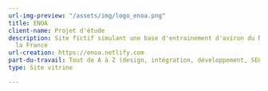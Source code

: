 ```yaml
---
url-img-preview: "/assets/img/logo_enoa.png"
title: ENOA
client-name: Projet d'étude
description: Site fictif simulant une base d'entrainement d'aviron du Nord-Ouest de
  la France
url-creation: https://enoa.netlify.com
part-du-travail: Tout de A à Z (design, intégration, développement, SEO...)
type: Site vitrine

---
```

